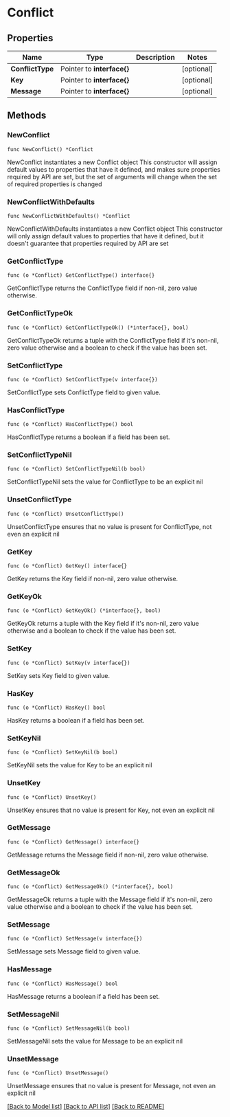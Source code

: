 # Conflict

## Properties

Name | Type | Description | Notes
------------ | ------------- | ------------- | -------------
**ConflictType** | Pointer to **interface{}** |  | [optional] 
**Key** | Pointer to **interface{}** |  | [optional] 
**Message** | Pointer to **interface{}** |  | [optional] 

## Methods

### NewConflict

`func NewConflict() *Conflict`

NewConflict instantiates a new Conflict object
This constructor will assign default values to properties that have it defined,
and makes sure properties required by API are set, but the set of arguments
will change when the set of required properties is changed

### NewConflictWithDefaults

`func NewConflictWithDefaults() *Conflict`

NewConflictWithDefaults instantiates a new Conflict object
This constructor will only assign default values to properties that have it defined,
but it doesn't guarantee that properties required by API are set

### GetConflictType

`func (o *Conflict) GetConflictType() interface{}`

GetConflictType returns the ConflictType field if non-nil, zero value otherwise.

### GetConflictTypeOk

`func (o *Conflict) GetConflictTypeOk() (*interface{}, bool)`

GetConflictTypeOk returns a tuple with the ConflictType field if it's non-nil, zero value otherwise
and a boolean to check if the value has been set.

### SetConflictType

`func (o *Conflict) SetConflictType(v interface{})`

SetConflictType sets ConflictType field to given value.

### HasConflictType

`func (o *Conflict) HasConflictType() bool`

HasConflictType returns a boolean if a field has been set.

### SetConflictTypeNil

`func (o *Conflict) SetConflictTypeNil(b bool)`

 SetConflictTypeNil sets the value for ConflictType to be an explicit nil

### UnsetConflictType
`func (o *Conflict) UnsetConflictType()`

UnsetConflictType ensures that no value is present for ConflictType, not even an explicit nil
### GetKey

`func (o *Conflict) GetKey() interface{}`

GetKey returns the Key field if non-nil, zero value otherwise.

### GetKeyOk

`func (o *Conflict) GetKeyOk() (*interface{}, bool)`

GetKeyOk returns a tuple with the Key field if it's non-nil, zero value otherwise
and a boolean to check if the value has been set.

### SetKey

`func (o *Conflict) SetKey(v interface{})`

SetKey sets Key field to given value.

### HasKey

`func (o *Conflict) HasKey() bool`

HasKey returns a boolean if a field has been set.

### SetKeyNil

`func (o *Conflict) SetKeyNil(b bool)`

 SetKeyNil sets the value for Key to be an explicit nil

### UnsetKey
`func (o *Conflict) UnsetKey()`

UnsetKey ensures that no value is present for Key, not even an explicit nil
### GetMessage

`func (o *Conflict) GetMessage() interface{}`

GetMessage returns the Message field if non-nil, zero value otherwise.

### GetMessageOk

`func (o *Conflict) GetMessageOk() (*interface{}, bool)`

GetMessageOk returns a tuple with the Message field if it's non-nil, zero value otherwise
and a boolean to check if the value has been set.

### SetMessage

`func (o *Conflict) SetMessage(v interface{})`

SetMessage sets Message field to given value.

### HasMessage

`func (o *Conflict) HasMessage() bool`

HasMessage returns a boolean if a field has been set.

### SetMessageNil

`func (o *Conflict) SetMessageNil(b bool)`

 SetMessageNil sets the value for Message to be an explicit nil

### UnsetMessage
`func (o *Conflict) UnsetMessage()`

UnsetMessage ensures that no value is present for Message, not even an explicit nil

[[Back to Model list]](../README.md#documentation-for-models) [[Back to API list]](../README.md#documentation-for-api-endpoints) [[Back to README]](../README.md)


